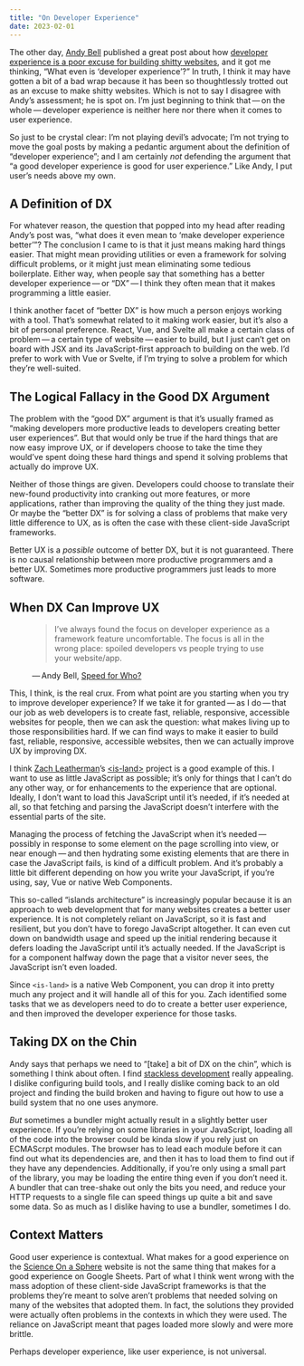```yaml
---
title: "On Developer Experience"
date: 2023-02-01
---
```


The other day, [Andy Bell](https://bell.bz/@andy) published a great post about how [developer experience is a poor excuse for building shitty websites](https://andy-bell.co.uk/speed-for-who/), and it got me thinking, “What even is ‘developer experience’?” In truth, I think it may have gotten a bit of a bad wrap because it has been so thoughtlessly trotted out as an excuse to make shitty websites.
Which is not to say I disagree with Andy’s assessment; he is spot on.
I’m just beginning to think that&thinsp;—&thinsp;on the whole&thinsp;—&thinsp;developer experience is neither here nor there when it comes to user experience.
<!-- excerpt -->

So just to be crystal clear: I’m not playing devil’s advocate; I’m not trying to move the goal posts by making a pedantic argument about the definition of “developer experience”; and I am certainly _not_ defending the argument that “a good developer experience is good for user experience.” Like Andy, I put user’s needs above my own.

## A Definition of DX

For whatever reason, the question that popped into my head after reading Andy’s post was, “what does it even mean to ‘make developer experience better’”?
The conclusion I came to is that it just means making hard things easier.
That might mean providing utilities or even a framework for solving difficult problems, or it might just mean eliminating some tedious boilerplate.
Either way, when people say that something has a better developer experience&thinsp;—&thinsp;or “DX”&thinsp;—&thinsp;I think they often mean that it makes programming a little easier.

<aside>

I think another facet of “better DX” is how much a person enjoys working with a tool.
That’s somewhat related to it making work easier, but it’s also a bit of personal preference.
React, Vue, and Svelte all make a certain class of problem&thinsp;—&thinsp;a certain type of website&thinsp;—&thinsp;easier to build, but I just can’t get on board with JSX and its JavaScript-first approach to building on the web.
I’d prefer to work with Vue or Svelte, if I’m trying to solve a problem for which they’re well-suited.

</aside>

## The Logical Fallacy in the Good DX Argument

The problem with the “good DX” argument is that it’s usually framed as “making developers more productive leads to developers creating better user experiences”.
But that would only be true if the hard things that are now easy improve UX, or if developers choose to take the time they would’ve spent doing these hard things and spend it solving problems that actually do improve UX.

Neither of those things are given.
Developers could choose to translate their new-found productivity into cranking out more features, or more applications, rather than improving the quality of the thing they just made.
Or maybe the “better DX” is for solving a class of problems that make very little difference to UX, as is often the case with these client-side JavaScript frameworks.

Better UX is a _possible_ outcome of better DX, but it is not guaranteed.
There is no causal relationship between more productive programmers and a better UX.
Sometimes more productive programmers just leads to more software.

## When DX Can Improve UX

<figure>
	<blockquote>
		I’ve always found the focus on developer experience as a framework feature uncomfortable.
The focus is all in the wrong place: spoiled developers vs people trying to use your website/app.
	</blockquote>
	<figcaption>&horbar;&#8239;Andy Bell, <a href="https://andy-bell.co.uk/speed-for-who/">Speed for Who?</a></figcaption>
</figure>

This, I think, is the real crux.
From what point are you starting when you try to improve developer experience?
If we take it for granted&thinsp;—&thinsp;as I do&thinsp;—&thinsp;that our job as web developers is to create fast, reliable, responsive, accessible websites for people, then we can ask the question: what makes living up to those responsibilities hard.
If we can find ways to make it easier to build fast, reliable, responsive, accessible websites, then we can actually improve UX by improving DX.

I think [Zach Leatherman](https://fediverse.zachleat.com/@zachleat)’s [&lt;is-land>](https://github.com/11ty/is-land) project is a good example of this.
I want to use as little JavaScript as possible; it’s only for things that I can’t do any other way, or for enhancements to the experience that are optional.
Ideally, I don’t want to load this JavaScript until it’s needed, if it’s needed at all, so that fetching and parsing the JavaScript doesn’t interfere with the essential parts of the site.

Managing the process of fetching the JavaScript when it’s needed&thinsp;—&thinsp;possibly in response to some element on the page scrolling into view, or near enough&thinsp;—&thinsp;and then hydrating some existing elements that are there in case the JavaScript fails, is kind of a difficult problem.
And it’s probably a little bit different depending on how you write your JavaScript, if you’re using, say, Vue or native Web Components.

This so-called “islands architecture” is increasingly popular because it is an approach to web development that for many websites creates a better user experience.
It is not completely reliant on JavaScript, so it is fast and resilient, but you don’t have to forego JavaScript altogether.
It can even cut down on bandwidth usage and speed up the initial rendering because it defers loading the JavaScript until it’s actually needed.
If the JavaScript is for a component halfway down the page that a visitor never sees, the JavaScript isn’t even loaded.

Since `<is-land>` is a native Web Component, you can drop it into pretty much any project and it will handle all of this for you.
Zach identified some tasks that we as developers need to do to create a better user experience, and then improved the developer experience for those tasks.

## Taking DX on the Chin

Andy says that perhaps we need to “[take] a bit of DX on the chin”, which is something I think about often.
I find [stackless development](https://tutorials.yax.com/articles/build-websites-the-yax-way/quicktakes/what-is-the-yax-way.html) really appealing.
I dislike configuring build tools, and I really dislike coming back to an old project and finding the build broken and having to figure out how to use a build system that no one uses anymore.

_But_ sometimes a bundler might actually result in a slightly better user experience.
If you’re relying on some libraries in your JavaScript, loading all of the code into the browser could be kinda slow if you rely just on ECMAScrpt modules.
The browser has to lead each module before it can find out what its dependencies are, and then it has to load them to find out if they have any dependencies.
Additionally, if you’re only using a small part of the library, you may be loading the entire thing even if you don’t need it.
A bundler that can tree-shake out only the bits you need, and reduce your HTTP requests to a single file can speed things up quite a bit and save some data.
So as much as I dislike having to use a bundler, sometimes I do.

## Context Matters

Good user experience is contextual.
What makes for a good experience on the [Science On a Sphere](https://sos.noaa.gov/) website is not the same thing that makes for a good experience on Google Sheets.
Part of what I think went wrong with the mass adoption of these client-side JavaScript frameworks is that the problems they’re meant to solve aren’t problems that needed solving on many of the websites that adopted them.
In fact, the solutions they provided were actually often problems in the contexts in which they were used.
The reliance on JavaScript meant that pages loaded more slowly and were more brittle.

Perhaps developer experience, like user experience, is not universal.
